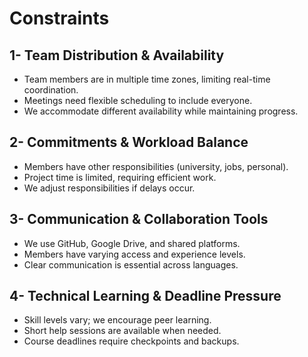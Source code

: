 # Constraints

## 1- Team Distribution & Availability

- Team members are in multiple time zones, limiting real-time coordination.
- Meetings need flexible scheduling to include everyone.
- We accommodate different availability while maintaining progress.

## 2- Commitments & Workload Balance

- Members have other responsibilities (university, jobs, personal).
- Project time is limited, requiring efficient work.
- We adjust responsibilities if delays occur.

## 3- Communication & Collaboration Tools

- We use GitHub, Google Drive, and shared platforms.
- Members have varying access and experience levels.
- Clear communication is essential across languages.

## 4- Technical Learning & Deadline Pressure

- Skill levels vary; we encourage peer learning.
- Short help sessions are available when needed.
- Course deadlines require checkpoints and backups.
